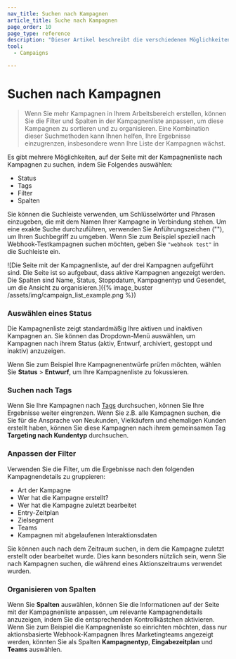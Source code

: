 ```yaml
---
nav_title: Suchen nach Kampagnen
article_title: Suche nach Kampagnen
page_order: 10
page_type: reference
description: "Dieser Artikel beschreibt die verschiedenen Möglichkeiten, wie Sie auf der Seite Kampagnenliste nach Kampagnen suchen können."
tool:
  - Campaigns

---
```


# Suchen nach Kampagnen

> Wenn Sie mehr Kampagnen in Ihrem Arbeitsbereich erstellen, können Sie die Filter und Spalten in der Kampagnenliste anpassen, um diese Kampagnen zu sortieren und zu organisieren. Eine Kombination dieser Suchmethoden kann Ihnen helfen, Ihre Ergebnisse einzugrenzen, insbesondere wenn Ihre Liste der Kampagnen wächst.

Es gibt mehrere Möglichkeiten, auf der Seite mit der Kampagnenliste nach Kampagnen zu suchen, indem Sie Folgendes auswählen:

- Status
- Tags
- Filter
- Spalten

Sie können die Suchleiste verwenden, um Schlüsselwörter und Phrasen einzugeben, die mit dem Namen Ihrer Kampagne in Verbindung stehen. Um eine exakte Suche durchzuführen, verwenden Sie Anführungszeichen (""), um Ihren Suchbegriff zu umgeben. Wenn Sie zum Beispiel speziell nach Webhook-Testkampagnen suchen möchten, geben Sie `"webhook test"` in die Suchleiste ein.

\![Die Seite mit der Kampagnenliste, auf der drei Kampagnen aufgeführt sind. Die Seite ist so aufgebaut, dass aktive Kampagnen angezeigt werden. Die Spalten sind Name, Status, Stoppdatum, Kampagnentyp und Gesendet, um die Ansicht zu organisieren.]({% image_buster /assets/img/campaign_list_example.png %})

### Auswählen eines Status

Die Kampagnenliste zeigt standardmäßig Ihre aktiven und inaktiven Kampagnen an. Sie können das Dropdown-Menü auswählen, um Kampagnen nach ihrem Status (aktiv, Entwurf, archiviert, gestoppt und inaktiv) anzuzeigen.

Wenn Sie zum Beispiel Ihre Kampagnenentwürfe prüfen möchten, wählen Sie **Status** > **Entwurf**, um Ihre Kampagnenliste zu fokussieren.

### Suchen nach Tags

Wenn Sie Ihre Kampagnen nach [Tags]({{site.baseurl}}/user_guide/administrative/app_settings/tags/) durchsuchen, können Sie Ihre Ergebnisse weiter eingrenzen. Wenn Sie z.B. alle Kampagnen suchen, die Sie für die Ansprache von Neukunden, Vielkäufern und ehemaligen Kunden erstellt haben, können Sie diese Kampagnen nach ihrem gemeinsamen Tag **Targeting nach Kundentyp** durchsuchen.

### Anpassen der Filter

Verwenden Sie die Filter, um die Ergebnisse nach den folgenden Kampagnendetails zu gruppieren:

- Art der Kampagne 
- Wer hat die Kampagne erstellt?
- Wer hat die Kampagne zuletzt bearbeitet
- Entry-Zeitplan
- Zielsegment
- Teams
- Kampagnen mit abgelaufenen Interaktionsdaten

Sie können auch nach dem Zeitraum suchen, in dem die Kampagne zuletzt erstellt oder bearbeitet wurde. Dies kann besonders nützlich sein, wenn Sie nach Kampagnen suchen, die während eines Aktionszeitraums verwendet wurden.

### Organisieren von Spalten

Wenn Sie **Spalten** auswählen, können Sie die Informationen auf der Seite mit der Kampagnenliste anpassen, um relevante Kampagnendetails anzuzeigen, indem Sie die entsprechenden Kontrollkästchen aktivieren. Wenn Sie zum Beispiel die Kampagnenliste so einrichten möchten, dass nur aktionsbasierte Webhook-Kampagnen Ihres Marketingteams angezeigt werden, könnten Sie als Spalten **Kampagnentyp**, **Eingabezeitplan** und **Teams** auswählen.
